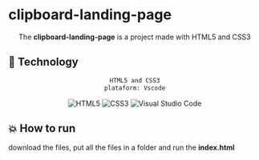 # clipboard-landing-page

<div align="center">
    <h1💪clipboard-landing-page💪</h1>
</div>

<div align="center">

The **clipboard-landing-page** is a project made with HTML5 and CSS3
</div> 

## :rocket: Technology

<div align="center">

```sh
HTML5 and CSS3
plataform: Vscode
```

<img alt="HTML5" src="https://img.shields.io/badge/html5-%23E34F26.svg?style=for-the-badge&logo=html5&logoColor=white"/>
<img alt="CSS3" src="https://img.shields.io/badge/css3-%231572B6.svg?style=for-the-badge&logo=css3&logoColor=white"/>
<img alt="Visual Studio Code" src="https://img.shields.io/badge/VisualStudioCode-0078d7.svg?style=for-the-badge&logo=visual-studio-code&logoColor=white"/>


</div>

## :boom: How to run

download the files, put all the files in a folder and run the **index.html**
